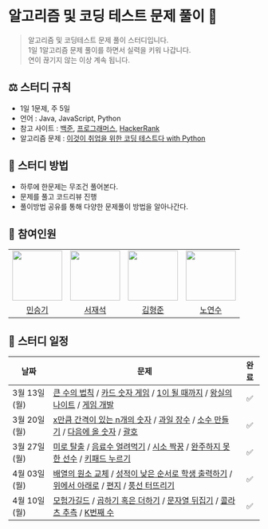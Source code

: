 # 알고리즘 및 코딩 테스트 문제 풀이 💯
> 알고리즘 및 코딩테스트 문제 풀이 스터디입니다.<br>
> 1일 1알고리즘 문제 풀이를 하면서 실력을 키워 나갑니다.<br>
> 연이 끊기지 않는 이상 계속 됩니다.

## ⚖️ 스터디 규칙
- 1일 1문제, 주 5일
- 언어 : Java, JavaScript, Python
- 참고 사이트 : [백준](https://www.acmicpc.net/), [프로그래머스](https://programmers.co.kr/), [HackerRank](https://www.hackerrank.com/)
- 알고리즘 문제 : [이것이 취업을 위한 코딩 테스트다 with Python](https://github.com/ndb796/python-for-coding-test)


## 📖 스터디 방법
- 하루에 한문제는 무조건 풀어본다.
- 문제를 풀고 코드리뷰 진행
- 풀이방법 공유를 통해 다양한 문제풀이 방법을 알아나간다.


## 👥 참여인원
<table>
  <tr>
    <td>
        <a href="https://github.com/seunGit">
            <img src="https://avatars.githubusercontent.com/u/110602191?v=4" width="100px" />
        </a>
    </td>
    <td>
        <a href="https://github.com/suhjaesuk">
            <img src="https://avatars.githubusercontent.com/u/110963294?v=4" width="100px" />
        </a>
    </td>
    <td>
        <a href="https://github.com/hjun0917">
            <img src="https://avatars.githubusercontent.com/u/91590391?v=4" width="100px" />
        </a>
    </td>
    <td>
        <a href="https://github.com/soogineer">
            <img src="https://avatars.githubusercontent.com/u/116775790?v=4" width="100px" />
        </a>
    </td>
  </tr>

  <tr> 
    <td align="center"><a href="https://github.com/seunGit">민승기</a></td>
    <td align="center"><a href="https://github.com/suhjaesuk">서재석</a></td>
    <td align="center"><a href="https://github.com/hjun0917">김형준</a></td>
    <td align="center"><a href="https://github.com/soogineer">노연수</a></td>
  </tr>
</table>


## 📅 스터디 일정

| 날짜 | 문제 | 완료 |
| --- | --- |:---:|
| 3월 13일(월) | [큰 수의 법칙](https://github.com/seunGit/Algorithm-Study/blob/main/20230313/%ED%81%B0%EC%88%98%EC%9D%98%20%EB%B2%95%EC%B9%99.md) / [카드 숫자 게임](https://github.com/seunGit/Algorithm-Study/blob/main/20230313/%EC%88%AB%EC%9E%90%20%EC%B9%B4%EB%93%9C%20%EA%B2%8C%EC%9E%84.md) / [1이 될 때까지](https://github.com/seunGit/Algorithm-Study/blob/main/20230313/1%EC%9D%B4%20%EB%90%A0%20%EB%95%8C%EA%B9%8C%EC%A7%80.md) / [왕실의 나이트](https://github.com/seunGit/Algorithm-Study/blob/main/20230313/%EC%99%95%EC%8B%A4%EC%9D%98%20%EB%82%98%EC%9D%B4%ED%8A%B8.md) / [게임 개발](https://github.com/seunGit/Algorithm-Study/blob/main/20230313/%EA%B2%8C%EC%9E%84%20%EA%B0%9C%EB%B0%9C.md)|✅|   
  | 3월 20일(월) | [x만큼 간격이 있는 n개의 숫자](https://github.com/seunGit/Algorithm-Study/blob/main/20230320/x%EB%A7%8C%ED%81%BC%20%EA%B0%84%EA%B2%A9%EC%9D%B4%20%EC%9E%88%EB%8A%94%20n%EA%B0%9C%EC%9D%98%20%EC%88%AB%EC%9E%90.md) / [과일 장수](https://github.com/seunGit/Algorithm-Study/blob/main/20230320/%EA%B3%BC%EC%9D%BC%20%EC%9E%A5%EC%88%98.md) / [소수 만들기](https://github.com/seunGit/Algorithm-Study/blob/main/20230320/%EC%86%8C%EC%88%98%20%EB%A7%8C%EB%93%A4%EA%B8%B0.md) / [다음에 올 숫자](https://github.com/seunGit/Algorithm-Study/blob/main/20230320/%EB%8B%A4%EC%9D%8C%EC%97%90%20%EC%98%AC%20%EC%88%AB%EC%9E%90.md) / [괄호](https://github.com/seunGit/Algorithm-Study/blob/main/20230320/%EA%B4%84%ED%98%B8.md) |✅|
  | 3월 27일(월) | [미로 탈출](https://github.com/seunGit/Algorithm-Study/blob/main/20230327/%EB%AF%B8%EB%A1%9C%20%ED%83%88%EC%B6%9C.md) / [음료수 얼려먹기](https://github.com/seunGit/Algorithm-Study/blob/main/20230327/%EC%9D%8C%EB%A3%8C%EC%88%98%20%EC%96%BC%EB%A0%A4%EB%A8%B9%EA%B8%B0.md) /  [시소 짝꿍](https://github.com/seunGit/Algorithm-Study/blob/main/20230327/%EC%8B%9C%EC%86%8C%20%EC%A7%9D%EA%BF%8D.md) / [완주하지 못한 선수](https://github.com/seunGit/Algorithm-Study/blob/main/20230327/%EC%99%84%EC%A3%BC%ED%95%98%EC%A7%80%20%EB%AA%BB%ED%95%9C%20%EC%84%A0%EC%88%98.md) / [키패드 누르기](https://github.com/seunGit/Algorithm-Study/blob/main/20230327/%5B%EC%B9%B4%EC%B9%B4%EC%98%A4%20%EC%9D%B8%ED%84%B4%5D%20%ED%82%A4%ED%8C%A8%EB%93%9C%20%EB%88%84%EB%A5%B4%EA%B8%B0.md)|✅|
| 4월 03일(월) | [배열의 원소 교체](https://github.com/seunGit/Algorithm-Study/blob/main/20230403/%EB%B0%B0%EC%97%B4%EC%9D%98%20%EC%9B%90%EC%86%8C%20%EA%B5%90%EC%B2%B4.md) / [성적이 낮은 순서로 학생 출력하기](https://github.com/seunGit/Algorithm-Study/blob/main/20230403/%EC%84%B1%EC%A0%81%EC%9D%B4%20%EB%82%AE%EC%9D%80%20%EC%88%9C%EC%84%9C%EB%A1%9C%20%ED%95%99%EC%83%9D%20%EC%B6%9C%EB%A0%A5%ED%95%98%EA%B8%B0.md) / [위에서 아래로](https://github.com/seunGit/Algorithm-Study/blob/main/20230403/%EC%9C%84%EC%97%90%EC%84%9C%20%EC%95%84%EB%9E%98%EB%A1%9C.md) / [편지](https://github.com/seunGit/Algorithm-Study/blob/main/20230403/%ED%8E%B8%EC%A7%80.md) / [풍선 터뜨리기](https://github.com/seunGit/Algorithm-Study/blob/main/20230403/%ED%92%8D%EC%84%A0%20%ED%84%B0%EB%9C%A8%EB%A6%AC%EA%B8%B0.md)|✅|
| 4월 10일(월) | [모험가길드](https://github.com/seunGit/Algorithm-Study/blob/main/20220410/%EB%AA%A8%ED%97%98%EA%B0%80%EA%B8%B8%EB%93%9C.md) / [곱하기 혹은 더하기](https://github.com/seunGit/Algorithm-Study/blob/main/20220410/%EA%B3%B1%ED%95%98%EA%B8%B0%ED%98%B9%EC%9D%80%EB%8D%94%ED%95%98%EA%B8%B0.md) / [문자열 뒤집기](https://github.com/seunGit/Algorithm-Study/blob/main/20220410/%EB%AC%B8%EC%9E%90%EC%97%B4%EB%92%A4%EC%A7%91%EA%B8%B0.md) / [콜라츠 추측](https://school.programmers.co.kr/learn/courses/30/lessons/12943) / [K번째 수](https://school.programmers.co.kr/learn/courses/30/lessons/42748)|✅|

